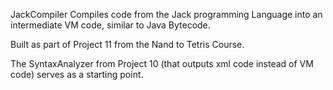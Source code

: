 JackCompiler
Compiles code from the Jack programming Language into an intermediate VM code, similar to Java Bytecode.

Built as part of Project 11 from the Nand to Tetris Course.

The SyntaxAnalyzer from Project 10 (that outputs xml code instead of VM code) serves as a starting point.
